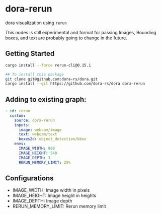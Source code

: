 # dora-rerun

dora visualization using `rerun`

This nodes is still experimental and format for passing Images, Bounding boxes, and text are probably going to change in the future.

## Getting Started

```bash
cargo install --force rerun-cli@0.15.1

## To install this package
git clone git@github.com:dora-rs/dora.git
cargo install --git https://github.com/dora-rs/dora dora-rerun
```

## Adding to existing graph:

```yaml
- id: rerun
  custom:
    source: dora-rerun
    inputs:
      image: webcam/image
      text: webcam/text
      boxes2d: object_detection/bbox
    envs:
      IMAGE_WIDTH: 960
      IMAGE_HEIGHT: 540
      IMAGE_DEPTH: 3
      RERUN_MEMORY_LIMIT: 25%
```

## Configurations

- IMAGE_WIDTH: Image width in pixels
- IMAGE_HEIGHT: Image height in heights
- IMAGE_DEPTH: Image depth
- RERUN_MEMORY_LIMIT: Rerun memory limit
